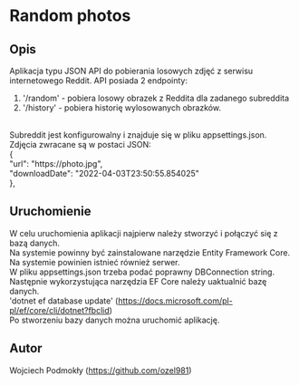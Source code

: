 # Random photos

## Opis

Aplikacja typu JSON API do pobierania losowych zdjęć z serwisu internetowego Reddit. API posiada 2 endpointy: <br />
1. '/random' - pobiera losowy obrazek z Reddita dla zadanego subreddita
2. '/history' - pobiera historię wylosowanych obrazków.
 <br />
Subreddit jest konfigurowalny i znajduje się w pliku appsettings.json. <br />
Zdjęcia zwracane są w postaci JSON: <br />
{<br />
"url": "https://photo.jpg", <br />
"downloadDate": "2022-04-03T23:50:55.854025" <br />
},

## Uruchomienie

W celu uruchomienia aplikacji najpierw należy stworzyć i połączyć się z bazą danych. <br />
Na systemie powinny być zainstalowane narzędzie Entity Framework Core. <br />
Na systemie powinien istnieć również serwer. <br />
W pliku appsettings.json trzeba podać poprawny DBConnection string. <br />
Następnie wykorzystująca narzędzia EF Core należy uaktualnić bazę danych. <br />
'dotnet ef database update' (https://docs.microsoft.com/pl-pl/ef/core/cli/dotnet?fbclid) <br />
Po stworzeniu bazy danych można uruchomić aplikację. <br />

## Autor

Wojciech Podmokły (https://github.com/ozel981)
